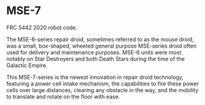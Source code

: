 # MSE-7
FRC 5442 2020 robot code.

The MSE-6-series repair droid, sometimes referred to as the mouse droid, was a small, box-shaped, wheeled general purpose MSE-series droid often used for delivery and maintenance purposes. MSE-6 units were most notably on Star Destroyers and both Death Stars during the time of the Galactic Empire.

This MSE-7-series is the newest innovation in repair droid technology, featuring a power cell intake mechanism, the capabilities to fire these power cells over large distances, clearing any obstacle in the way, and the mobility to translate and rotate on the floor with ease.